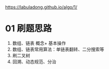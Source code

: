 https://labuladong.github.io/algo/1/

# 01 刷题思路
1. 数组、链表 概念+ 基本操作
2. 数组、链表常用算法：单链表翻转、二分搜索等
3. 刷二叉树
4. 回溯、动态规范、分治

 
